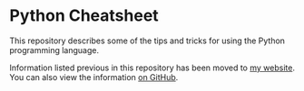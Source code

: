 # Python Cheatsheet

This repository describes some of the tips and tricks for using the Python programming 
language.

Information listed previous in this repository has been moved to 
[my website](http://thealmostengineer.com/resources/python-cheatsheet). 
You can also view the information 
[on GitHub](https://github.com/almostengr/almostengrwebsite/blob/master/docs/resources/python-cheatsheet.md).